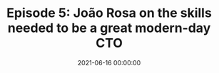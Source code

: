 ---
title: 'Episode 5: João Rosa on the skills needed to be a great modern-day CTO'
description: >
 The differences between a good and a great CTO can be subtle, but João Rosa lays them out clearly.
 Do you need to know it all when it comes to tech? Does success mean you can’t fail? Well… not exactly.
 
 Listen in to learn more about the modern-day CTO from a modern-day CTO.
conference: 'Beyond Coding'
type: 'podcast'
location: 'online'
website: https://podtail.com/en/podcast/beyond-coding/episode-5-joao-rosa-on-the-skills-needed-to-be-a-g/
date: 2021-06-16 00:00:00
featured_image: '/images/speaking/2021-06-16-beyond-coding-podcast-episode-5-joao-rosa-on-the-skills-needed-to-be-a-great-modern-day-cto.webp'
---